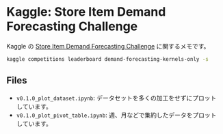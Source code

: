 # Kaggle: Store Item Demand Forecasting Challenge

Kaggle の [Store Item Demand Forecasting Challenge][competition] に関するメモです。

```sh
kaggle competitions leaderboard demand-forecasting-kernels-only -s
```

[competition]: https://www.kaggle.com/c/demand-forecasting-kernels-only/data

## Files

- `v0.1.0_plot_dataset.ipynb`: データセットを多くの加工をせずにプロットしています。
- `v0.1.0_plot_pivot_table.ipynb`: 週、月などで集約したデータをプロットしています。
